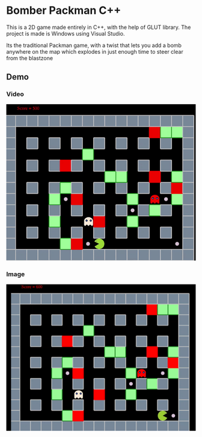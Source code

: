 # Bomber Packman C++

This is a 2D game made entirely in C++, with the help of GLUT library. The project is made is Windows using Visual Studio.

Its the traditional Packman game, with a twist that lets you add a bomb anywhere on the map which explodes in just enough time to steer clear from the blastzone

## Demo

### Video

![Bomber Packman](demo/demo.gif)

### Image

![Bomber Packman](demo/demo.png)
